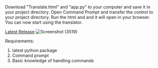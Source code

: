Download "Translate.html"  and "app.py" to your computer and save it in your project directory.
Open Command Prompt and transfer the control to your project directory.
Run the html and and it will open in your browser.
You can now start using the translator.

[Latest Release](https://github.com/SriRanjani30/Translator/releases/latest)
![Screenshot (3519)](https://github.com/user-attachments/assets/361ae233-e962-4453-b9a7-27321da248ac)

Requirements:

1. latest python package
2. Command prompt
3. Basic knowledge of handling commands
